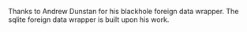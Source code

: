 Thanks to Andrew Dunstan for his blackhole foreign data wrapper. The sqlite foreign data wrapper is built upon his work.
